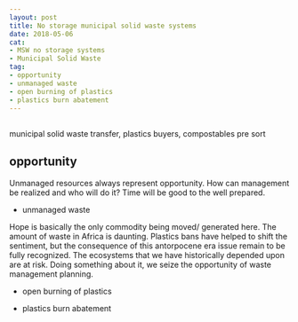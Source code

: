 ```yaml
---
layout: post
title: No storage municipal solid waste systems
date: 2018-05-06
cat:
- MSW no storage systems
- Municipal Solid Waste
tag:
- opportunity
- unmanaged waste
- open burning of plastics
- plastics burn abatement
---
```

## 
municipal solid waste transfer, 
plastics buyers, 
compostables pre sort



## opportunity

Unmanaged resources always represent opportunity. How can management be realized and who will do it? Time will be good to the well prepared.


- unmanaged waste

Hope is basically the only commodity being moved/ generated here. The amount of waste in Africa is daunting. Plastics bans have helped to shift the sentiment, but the consequence of this antorpocene era issue remain to be fully recognized. The ecosystems that we have historically depended upon are at risk. Doing something about it, we seize the opportunity of waste management planning.

- open burning of plastics



- plastics burn abatement

